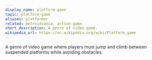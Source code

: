 ```yaml
---
display_name: platform-game
topic: platform-game
aliases: platformer
related: metroidvania, action-game
short_description: A genre of video game.
wikipedia_url: https://en.wikipedia.org/wiki/Platform_game
---
```

A genre of video game where players must jump and climb between suspended platforms while avoiding obstacles.
